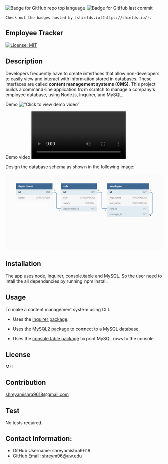 ![Badge for GitHub repo top language](https://img.shields.io/github/languages/top/connietran-dev/readme-generator?style=flat&logo=appveyor) ![Badge for GitHub last commit](https://img.shields.io/github/last-commit/connietran-dev/readme-generator?style=flat&logo=appveyor)
  
    Check out the badges hosted by [shields.io](https://shields.io/).
  


## Employee Tracker <br />
[![License: MIT](https://img.shields.io/badge/License-MIT-yellow.svg)](https://opensource.org/licenses/MIT)

## Description <br />
 Developers frequently have to create interfaces that allow non-developers to easily view and interact with information stored in databases. These interfaces are called **content management systems (CMS)**. This project builds a command-line application from scratch to manage a company's employee database, using Node.js, Inquirer, and MySQL.

 Demo 
 !["Click to view demo video”](./Assets/cms_tracker.gif)

 Demo video
 !["Click to view demo video”](./Assets/cms_tracker.mov)


 Design the database schema as shown in the following image:

![Database schema includes tables labeled “employee,” role,” and “department.”](./Assets/12-sql-homework-demo-01.png)

## Installation  <br />
The app uses node, inquirer, console.table and MySQL. So the user need to intall the all dependancies by running npm install.
## Usage <br />
To make a content management system using CLI.
  * Uses the [Inquirer package](https://www.npmjs.com/package/inquirer/v/8.2.4).

  * Uses the [MySQL2 package](https://www.npmjs.com/package/mysql2) to connect to a MySQL database.

 * Uses the [console.table package](https://www.npmjs.com/package/console.table) to print MySQL rows to the console.
## License <br />
MIT
## Contribution  <br />
shreyamishra9618@gmail.com
## Test  <br />
No tests required.


## Contact Information:
* GitHub Username: shreyamishra9618
* GitHub Email: shreym96@uw.edu


